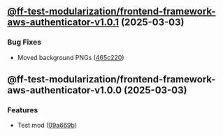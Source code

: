 ## [@ff-test-modularization/frontend-framework-aws-authenticator-v1.0.1](https://github.com/Jonas-Krahn/IAV-Frontend-Framework-Monorepo-2/compare/@ff-test-modularization/frontend-framework-aws-authenticator-v1.0.0...@ff-test-modularization/frontend-framework-aws-authenticator-v1.0.1) (2025-03-03)

### Bug Fixes

* Moved background PNGs ([465c220](https://github.com/Jonas-Krahn/IAV-Frontend-Framework-Monorepo-2/commit/465c220b161dc35fc7f0156fe3f84c2422d3c536))

## @ff-test-modularization/frontend-framework-aws-authenticator-v1.0.0 (2025-03-03)

### Features

* Test mod ([09a669b](https://github.com/Jonas-Krahn/IAV-Frontend-Framework-Monorepo-2/commit/09a669b3f80040b4c1a76bb18b31e004c29b4392))
